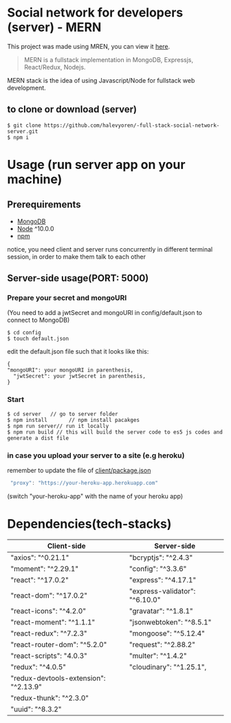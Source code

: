 # Social network for developers (server) - MERN

This project was made using MREN, you can view it [here](https://developer-social-website.herokuapp.com/).

> MERN is a fullstack implementation in MongoDB, Expressjs, React/Redux, Nodejs.

MERN stack is the idea of using Javascript/Node for fullstack web development.

## to clone or download (server)

```terminal
$ git clone https://github.com/halevyoren/-full-stack-social-network-server.git
$ npm i
```

# Usage (run server app on your machine)

## Prerequirements

- [MongoDB](https://gist.github.com/nrollr/9f523ae17ecdbb50311980503409aeb3)
- [Node](https://nodejs.org/en/download/) ^10.0.0
- [npm](https://nodejs.org/en/download/package-manager/)

notice, you need client and server runs concurrently in different terminal session, in order to make them talk to each other

## Server-side usage(PORT: 5000)

### Prepare your secret and mongoURI

(You need to add a jwtSecret and mongoURI in config/default.json to connect to MongoDB)

```terminal
$ cd config
$ touch default.json
```

edit the default.json file such that it looks like this:

```terminal
{
"mongoURI": your mongoURI in parenthesis,
  "jwtSecret": your jwtSecret in parenthesis,
}
```

### Start

```terminal
$ cd server   // go to server folder
$ npm install       // npm install pacakges
$ npm run server// run it locally
$ npm run build // this will build the server code to es5 js codes and generate a dist file
```

### in case you upload your server to a site (e.g heroku)

remember to update the file of [client/package.json](https://github.com/halevyoren/full-stack-social-network-client-MERN/blob/main/package.json)

```javascript
 "proxy": "https://your-heroku-app.herokuapp.com"
```

(switch "your-heroku-app" with the name of your heroku app)

# Dependencies(tech-stacks)

| Client-side                           | Server-side                    |
| ------------------------------------- | ------------------------------ |
| "axios": "^0.21.1"                    | "bcryptjs": "^2.4.3"           |
| "moment": "^2.29.1"                   | "config": "^3.3.6"             |
| "react": "^17.0.2"                    | "express": "^4.17.1"           |
| "react-dom": "^17.0.2"                | "express-validator": "^6.10.0" |
| "react-icons": "^4.2.0"               | "gravatar": "^1.8.1"           |
| "react-moment": "^1.1.1"              | "jsonwebtoken": "^8.5.1"       |
| "react-redux": "^7.2.3"               | "mongoose": "^5.12.4"          |
| "react-router-dom": "^5.2.0"          | "request": "^2.88.2"           |
| "react-scripts": "4.0.3"              | "multer": "^1.4.2"             |
| "redux": "^4.0.5"                     | "cloudinary": "^1.25.1",       |
| "redux-devtools-extension": "^2.13.9" |
| "redux-thunk": "^2.3.0"               |
| "uuid": "^8.3.2"                      |
